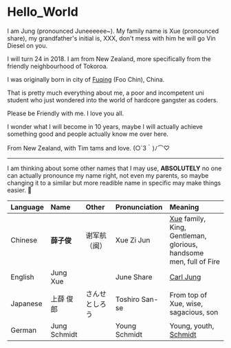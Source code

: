 # Hello_World

I am Jung (pronounced Juneeeeee~). My family name is Xue (pronounced share), my grandfather's initial is, XXX, don't mess with him he will go Vin Diesel on you.  

I will turn 24 in 2018. I am from New Zealand, more specifically from the friendly neighbourhood of Tokoroa.

I was originally born in city of [Fuqing](https://www.google.co.nz/maps/place/Fuqing,+Fuzhou,+Fujian,+China/@25.5773336,119.0941618,10z/data=!3m1!4b1!4m5!3m4!1s0x34402c8a55f16c8f:0x35dc031cc2851967!8m2!3d25.721143!4d119.384334) (Foo Chin), China.

That is pretty much everything about me, a poor and incompetent uni student who just wondered into the world of hardcore gangster as coders.

Please be Friendly with me. I love you all. 

I wonder what I will become in 10 years, maybe I will actually achieve something good and people actually know me over here. 


From New Zealand, with Tim tams and love. (○´3｀)ﾉ⌒♡

---

I am thinking about some other names that I may use, **ABSOLUTELY** no one can actually pronounce my name right, not even my parents, so maybe changing it to a similar but more readible name in specific may make things easier. :thinking:

| Language  | Name        | Other         | Pronunciation  | Meaning                                                      |
| :-------- |:------------| :-------------|:---------------|:-------------------------------------------------------------|
| Chinese   | **薛子俊**   |  谢军航（闽）  |Xue Zi Jun      |[Xue](https://www.google.co.nz/maps?q=%E8%96%9B%E5%9F%8E%E9%81%97%E5%9D%80&rlz=1C1GCEA_enNZ822NZ822&um=1&ie=UTF-8&sa=X&ved=0ahUKEwjaroDqkb_eAhVOeysKHdWaDLIQ_AUIDigB) family, King, Gentleman, glorious, handsome men, full of Fire |
| English   | Jung Xue    |               |June Share      |[Carl Jung](https://en.wikipedia.org/wiki/Carl_Jung)          |
| Japanese  | 上薛 俊郎    | さんせ としろう|Toshiro San-se  |From top of Xue, wise, sagacious, son                         |
| German    | Jung Schmidt|               |Young Schmidt   |Young, youth, [Schmidt](https://www.imdb.com/title/tt1087833/)|

